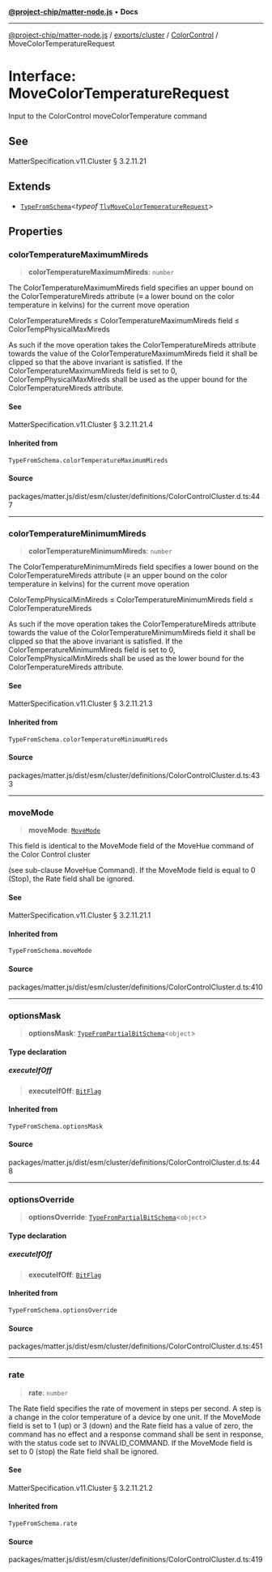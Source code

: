 [**@project-chip/matter-node.js**](../../../../../README.md) • **Docs**

***

[@project-chip/matter-node.js](../../../../../modules.md) / [exports/cluster](../../../README.md) / [ColorControl](../README.md) / MoveColorTemperatureRequest

# Interface: MoveColorTemperatureRequest

Input to the ColorControl moveColorTemperature command

## See

MatterSpecification.v11.Cluster § 3.2.11.21

## Extends

- [`TypeFromSchema`](../../../../tlv/README.md#typefromschemas)\<*typeof* [`TlvMoveColorTemperatureRequest`](../README.md#tlvmovecolortemperaturerequest)\>

## Properties

### colorTemperatureMaximumMireds

> **colorTemperatureMaximumMireds**: `number`

The ColorTemperatureMaximumMireds field specifies an upper bound on the ColorTemperatureMireds attribute (≡
a lower bound on the color temperature in kelvins) for the current move operation

ColorTemperatureMireds ≤ ColorTemperatureMaximumMireds field ≤ ColorTempPhysicalMaxMireds

As such if the move operation takes the ColorTemperatureMireds attribute towards the value of the
ColorTemperatureMaximumMireds field it shall be clipped so that the above invariant is satisfied. If the
ColorTemperatureMaximumMireds field is set to 0, ColorTempPhysicalMaxMireds shall be used as the upper bound
for the ColorTemperatureMireds attribute.

#### See

MatterSpecification.v11.Cluster § 3.2.11.21.4

#### Inherited from

`TypeFromSchema.colorTemperatureMaximumMireds`

#### Source

packages/matter.js/dist/esm/cluster/definitions/ColorControlCluster.d.ts:447

***

### colorTemperatureMinimumMireds

> **colorTemperatureMinimumMireds**: `number`

The ColorTemperatureMinimumMireds field specifies a lower bound on the ColorTemperatureMireds attribute (≡
an upper bound on the color temperature in kelvins) for the current move operation

ColorTempPhysicalMinMireds ≤ ColorTemperatureMinimumMireds field ≤ ColorTemperatureMireds

As such if the move operation takes the ColorTemperatureMireds attribute towards the value of the
ColorTemperatureMinimumMireds field it shall be clipped so that the above invariant is satisfied. If the
ColorTemperatureMinimumMireds field is set to 0, ColorTempPhysicalMinMireds shall be used as the lower bound
for the ColorTemperatureMireds attribute.

#### See

MatterSpecification.v11.Cluster § 3.2.11.21.3

#### Inherited from

`TypeFromSchema.colorTemperatureMinimumMireds`

#### Source

packages/matter.js/dist/esm/cluster/definitions/ColorControlCluster.d.ts:433

***

### moveMode

> **moveMode**: [`MoveMode`](../enumerations/MoveMode.md)

This field is identical to the MoveMode field of the MoveHue command of the Color Control cluster

(see sub-clause MoveHue Command). If the MoveMode field is equal to 0 (Stop), the Rate field shall be
ignored.

#### See

MatterSpecification.v11.Cluster § 3.2.11.21.1

#### Inherited from

`TypeFromSchema.moveMode`

#### Source

packages/matter.js/dist/esm/cluster/definitions/ColorControlCluster.d.ts:410

***

### optionsMask

> **optionsMask**: [`TypeFromPartialBitSchema`](../../../../schema/README.md#typefrompartialbitschemat)\<`object`\>

#### Type declaration

##### executeIfOff

> **executeIfOff**: [`BitFlag`](../../../../schema/README.md#bitflag)

#### Inherited from

`TypeFromSchema.optionsMask`

#### Source

packages/matter.js/dist/esm/cluster/definitions/ColorControlCluster.d.ts:448

***

### optionsOverride

> **optionsOverride**: [`TypeFromPartialBitSchema`](../../../../schema/README.md#typefrompartialbitschemat)\<`object`\>

#### Type declaration

##### executeIfOff

> **executeIfOff**: [`BitFlag`](../../../../schema/README.md#bitflag)

#### Inherited from

`TypeFromSchema.optionsOverride`

#### Source

packages/matter.js/dist/esm/cluster/definitions/ColorControlCluster.d.ts:451

***

### rate

> **rate**: `number`

The Rate field specifies the rate of movement in steps per second. A step is a change in the color
temperature of a device by one unit. If the MoveMode field is set to 1 (up) or 3 (down) and the Rate field
has a value of zero, the command has no effect and a response command shall be sent in response, with the
status code set to INVALID_COMMAND. If the MoveMode field is set to 0 (stop) the Rate field shall be ignored.

#### See

MatterSpecification.v11.Cluster § 3.2.11.21.2

#### Inherited from

`TypeFromSchema.rate`

#### Source

packages/matter.js/dist/esm/cluster/definitions/ColorControlCluster.d.ts:419
